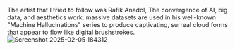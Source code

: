 The artist that I tried to follow was Rafik Anadol, The convergence of AI, big data, and aesthetics work. massive datasets are used in his well-known 
"Machine Hallucinations" series to produce captivating, surreal cloud forms that appear to flow like digital brushstrokes.
![Screenshot 2025-02-05 184312](https://github.com/user-attachments/assets/217ae188-34f3-4b7a-bdb0-fde76be95427)
